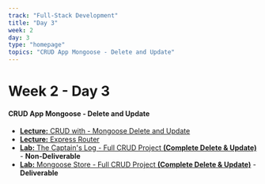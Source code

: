 ```yaml
---
track: "Full-Stack Development"
title: "Day 3"
week: 2
day: 3
type: "homepage"
topics: "CRUD App Mongoose - Delete and Update"
---
```



# Week 2 - Day 3

#### CRUD App Mongoose - Delete and Update

- [**Lecture:** CRUD with - Mongoose Delete and Update](/full-stack-development/week-2/day-3/lecture-materials/crud-app-with-mongoose)
- [**Lecture:** Express Router](/full-stack-development/week-2/day-3/lecture-materials/express-router)
- [**Lab:** The Captain's Log - Full CRUD Project **(Complete Delete & Update)**](/full-stack-development/week-2/day-2/labs/the-captains-log) - **Non-Deliverable**
- [**Lab:** Mongoose Store - Full CRUD Project **(Complete Delete & Update)**](/full-stack-development/week-2/day-2/labs/mongoose-store) - **Deliverable**
